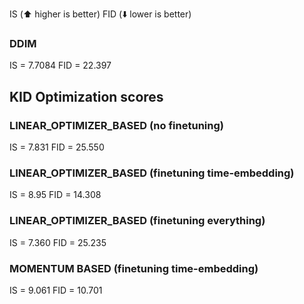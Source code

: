 IS (⬆️ higher is better)
FID (⬇️ lower is better)

### DDIM
IS = 7.7084
FID = 22.397

## KID Optimization scores

### LINEAR_OPTIMIZER_BASED (no finetuning)
IS = 7.831
FID = 25.550

### LINEAR_OPTIMIZER_BASED (finetuning time-embedding)
IS = 8.95
FID = 14.308

### LINEAR_OPTIMIZER_BASED (finetuning everything)
IS = 7.360
FID = 25.235

### MOMENTUM BASED (finetuning time-embedding)
IS = 9.061
FID = 10.701